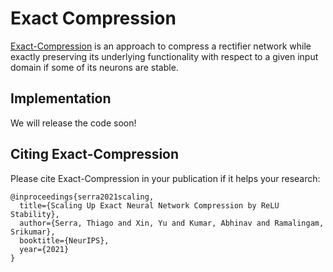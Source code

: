 # Exact Compression
[Exact-Compression](https://arxiv.org/pdf/2102.07804.pdf) is an approach to compress a rectifier network while exactly preserving its underlying functionality with respect to a given input domain if some of its neurons are stable.

## Implementation
We will release the code soon!

## Citing Exact-Compression
Please cite Exact-Compression in your publication if it helps your research:

```
@inproceedings{serra2021scaling,
  title={Scaling Up Exact Neural Network Compression by ReLU Stability},
  author={Serra, Thiago and Xin, Yu and Kumar, Abhinav and Ramalingam, Srikumar},
  booktitle={NeurIPS},
  year={2021}
}
```
